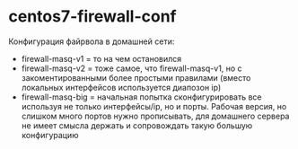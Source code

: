 # centos7-firewall-conf

Конфигурация файрвола в домашней сети:
- firewall-masq-v1 = то на чем остановился
- firewall-masq-v2 = тоже самое, что firewall-masq-v1, но с закоментированными более простыми правилами (вместо локальных интерфейсов используется диапозон ip)
- firewall-masq-big = начальная попытка сконфигурировать все используя не только интерфейсы/ip, но и порты. Рабочая версия, но слишком много портов нужно прописывать, для домашнего сервера не имеет смысла держать и сопровождать такую большую конфигурацию
